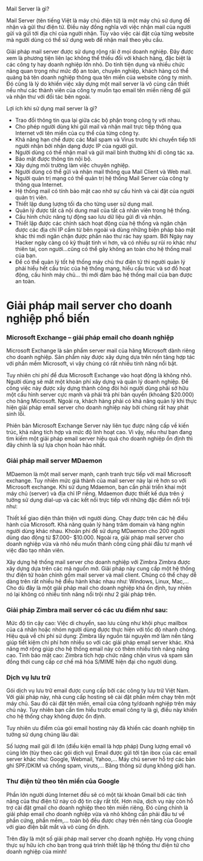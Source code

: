 Mail Server là gì?

Mail Server (tên tiếng Việt là máy chủ điện tử) là một máy chủ sử dụng để nhận và gửi thư điện tử. Điều này đồng nghĩa với việc nhận mail của người gửi và gửi tới địa chỉ của người nhận. Tùy vào việc cài đặt của từng website mà người dùng có thể sử dụng web để nhận mail theo yêu cầu.

Giải pháp mail server được sử dụng rộng rãi ở mọi doanh nghiệp. Đây được xem là phương tiện liên lạc không thể thiếu đối với khách hàng, đặc biệt là các công ty hay doanh nghiệp lớn nhỏ. Do tính tiện dụng và nhiều chức năng quan trọng như mức độ an toàn, chuyên nghiệp, khách hàng có thể quảng bá tên doanh nghiệp thông qua tên miền của website công ty mình. Đó cũng là lý do khiến việc xây dựng một mail server là vô cùng cần thiết nếu như các thành viên của công ty muốn tạo email tên miền riêng để gửi và nhận thư với đối tác bên ngoài.

Lợi ích khi sử dụng mail server là gì?

- Trao đổi thông tin qua lại giữa các bộ phận trong công ty với nhau.
- Cho phép người dùng khi gửi mail và nhận mail trực tiếp thông qua Internet với tên miền của cụ thể của từng công ty.
- Khả năng hạn chế được các Mail spam và Virus trước khi chuyển tiếp tới người nhận bởi nhận dạng được IP của người gửi.
- Người dùng có thể nhận mail và gửi mail bình thường khi đi công tác xa.
- Bảo mật được thông tin nội bộ.
- Xây dựng môi trường làm việc chuyên nghiệp.
- Người dùng có thể gửi và nhận mail thông qua Mail Client và Web mail.
- Người quản trị mạng có thể quản trị hệ thống Mail Server của công ty thông qua Internet.
- Hệ thống mail có tính bảo mật cao nhờ sự cấu hình và cài đặt của người quản trị viên.
- Thiết lập dung lượng tối đa cho từng user sử dụng mail.
- Quản lý được tất cả nội dung mail của tất cả nhân viên trong hệ thống.
- Cấu hình chức năng tự động sao lưu dữ liệu gửi đi và nhận.
- Thiết lập được các chính sách hoạt động của hệ thống và ngăn chặn được các địa chỉ IP cấm từ bên ngoài và dùng những biện pháp bảo mật khác thì mới ngăn chặn được phần nào thư rác hay spam. Bởi Ngày nay Hacker ngày càng có kỹ thuật tinh vi hơn, và có nhiều sự rủi ro khác như thiên tai, con người…cũng có thể gây không an toàn cho hệ thống mail của bạn.
- Để có thể quản lý tốt hệ thống máy chủ thư điện tử thì người quản lý phải hiểu hết cấu trúc của hệ thống mạng, hiểu cấu trúc và sơ đồ hoạt động, cấu hình máy chủ… thì mới đảm bảo hệ thống mail của bạn được an toàn.

# Giải pháp mail server cho doanh nghiệp phổ biến
### Microsoft Exchange – giải pháp email cho doanh nghiệp
Microsoft Exchange là sản phẩm server mail của hãng Microsoft  dành riêng cho doanh nghiệp. Sản phẩm này được xây dựng dựa trên nền tảng hợp tác với phần mềm Microsoft, vì vậy chúng có rất nhiều tính năng nổi bật.

Tuy nhiên chi phí để đưa Microsoft Exchange vào hoạt động là không nhỏ. Người dùng sẽ mất một khoản phí xây dựng và quản lý doanh nghiệp. Để công việc này được xây dựng thành công đòi hỏi người dùng phải sở hữu một cấu hình server cực mạnh và phải trả phí bản quyền (khoảng $20.000) cho hãng Microsoft. Ngoài ra, khách hàng phải có khả năng quản lý khi thực hiện giải pháp email server cho doanh nghiệp này bởi chúng rất hay phát sinh lỗi. 

Phiên bản Microsoft Exchange Server này liên tục được nâng cấp về kiến trúc, khả năng tích hợp và mức độ linh hoạt cao. Vì vậy, nếu như bạn đang tìm kiếm một giải pháp email server hiệu quả cho doanh nghiệp ổn định thì đây chính là sự lựa chọn hoàn hảo nhất. 

### Giải pháp mail server MDaemon
MDaemon là một mail server mạnh, cạnh tranh trực tiếp với mail Microsoft exchange. Tuy nhiên mức giá thành của mail server này lại rẻ hơn so với Microsoft exchange. Khi sử dụng Mdaemon, bạn cần phải triển khai một máy chủ (server) và địa chỉ IP riêng. Mdaemon được thiết kế dựa trên ý tưởng sử dụng dial-up và các kết nối trực tiếp với những đặc điểm nổi trội như: 

Thiết kế giao diện thân thiện với người dùng.
Chạy được trên các hệ điều hành của Microsoft.
Khả năng quản lý hàng trăm domain và hàng nghìn người dùng khác nhau. 
Khoản phí để sử dụng MDaemon cho 200 người dùng dao động từ $7.000- $10.000. Ngoài ra, giải pháp mail server cho doanh nghiệp vừa và nhỏ nếu muốn thành công cũng phải đầu tư mạnh về việc đào tạo nhân viên. 

Xây dựng hệ thống mail server cho doanh nghiệp với Zimbra
Zimbra được xây dựng dựa trên các mã nguồn mở. Giải pháp này cung cấp một hệ thống thư điện tử hoàn chỉnh gồm mail server và mail client. Chúng có thể chạy dễ dàng trên rất nhiều hệ điều hành khác nhau như: Windows, Linux, Mac,… Cho dù đây là một giải pháp mail cho doanh nghiệp khá ổn định, tuy nhiên nó lại không có nhiều tính năng nổi trội như 2 giải pháp trên. 

### Giải pháp Zimbra mail server có các ưu điểm như sau:

Mức độ tin cậy cao: Việc di chuyển, sao lưu cũng như khôi phục mailbox của cá nhân hoặc nhóm người dùng được thực hiện với tốc độ nhanh chóng. 
Hiệu quả về chi phí sử dụng: Zimbra lấy nguồn tài nguyên mở làm nền tảng giúp tiết kiệm chi phí hơn nhiều so với các giải pháp email server khác. 
Khả năng mở rộng giúp cho hệ thống email này có thêm nhiều tính năng nâng cao.
Tính bảo mật cao: Zimbra tích hợp chức năng chặn virus và spam sẵn đồng thời cung cấp cơ chế mã hóa S/MIME hiện đại cho người dùng. 

### Dịch vụ lưu trữ
Gói dịch vụ lưu trữ email được cung cấp bởi các công ty lưu trữ Việt Nam. Với giải pháp này, nhà cung cấp hosting sẽ cài đặt phần mềm chạy trên một máy chủ. Sau đó cài đặt tên miền, email của công ty/doanh nghiệp trên máy chủ này. Tuy nhiên bạn cần tìm hiểu trước email công ty là gì, điều này khiến cho hệ thống chạy không được ổn định. 

Tuy nhiên ưu điểm của gói email hosting này đã khiến các doanh nghiệp tin tưởng sử dụng chúng lâu dài:

Số lượng mail gửi đi lớn (điều kiện email là hợp pháp)
Dung lượng email vô cùng lớn (tùy theo các gói dịch vụ)
Email được gửi tới tận ibox của các email server khác như: Google, Webmail, Yahoo,…
Máy chủ server hỗ trợ các bản ghi SPF/DKIM và chống spam, viruts,…
Băng thông sử dụng không giới hạn. 

### Thư điện tử theo tên miền của Google
Phần lớn người dùng Internet đều sẽ có một tài khoản Gmail bởi các tính năng của thư điện tử này có độ tin cậy rất tốt. Hơn nữa, dịch vụ này còn hỗ trợ cài đặt gmail cho doanh nghiệp theo tên miền riêng. Đó cũng chính là giải pháp email cho doanh nghiệp vừa và nhỏ không cần phải đầu tư về phần cứng, phần mềm,… toàn bộ đều được chạy trên nền tảng của Google với giao điện bắt mắt và vô cùng ổn định. 

Trên đây là một số giải pháp mail server cho doanh nghiệp. Hy vọng chúng thực sự hữu ích cho bạn trong quá trình thiết lập hệ thống thư điện tử cho doanh nghiệp của mình!
